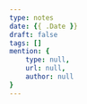 ```yaml
---
type: notes
date: {{ .Date }}
draft: false
tags: []
mention: { 
	type: null,
	url: null, 
	author: null
}
---
```

